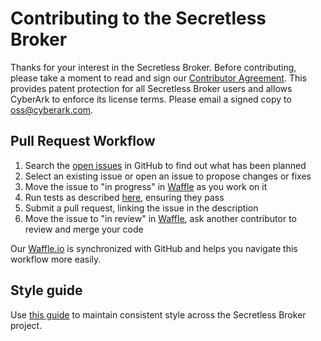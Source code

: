 # Contributing to the Secretless Broker

Thanks for your interest in the Secretless Broker. Before contributing, please take a moment to read and sign our <a href="https://github.com/conjurinc/secretless-broker/blob/master/Contributing_OSS/CyberArk_Open_Source_Contributor_Agreement.pdf" download="secretless-broker_contributor_agreement">Contributor Agreement</a>. This provides patent protection for all Secretless Broker users and allows CyberArk to enforce its license terms. Please email a signed copy to <a href="oss@cyberark.com">oss@cyberark.com</a>.

## Pull Request Workflow

1. Search the [open issues][issues] in GitHub to find out what has been planned
2. Select an existing issue or open an issue to propose changes or fixes
3. Move the issue to "in progress" in [Waffle][waffle] as you work on it
4. Run tests as described [here][tests], ensuring they pass
5. Submit a pull request, linking the issue in the description
6. Move the issue to "in review" in [Waffle][waffle], ask another contributor to review and merge your code

Our [Waffle.io][waffle] is synchronized with GitHub and helps you navigate this workflow more easily.

## Style guide

Use [this guide][style] to maintain consistent style across the Secretless Broker project.

[style]: STYLE.md
[tests]: README.md#testing
[waffle]: https://waffle.io/conjurinc/secretless
[issues]: https://github.com/conjurinc/secretless-broker/issues
